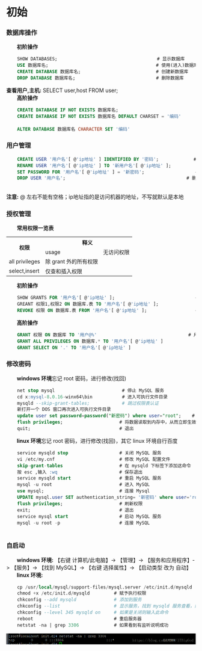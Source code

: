 # 初始
### 数据库操作
&emsp;&emsp;**初阶操作**
```sql
    SHOW DATABASES;                                     # 显示数据库
    USE 数据库名;                                        # 使用(进入)数据库
    CREATE DATABASE 数据库名;                            # 创建新数据库
    DROP DATABASE 数据库名;                              # 删除数据库
```
**查看用户,主机:** SELECT user,host FROM user;      
&emsp;&emsp;**高阶操作**

```sql
    CREATE DATABASE IF NOT EXISTS 数据库名;                                # 创建数据库如果该库不存在
    CREATE DATABASE IF NOT EXISTS 数据库名 DEFAULT CHARSET = '编码'        # 创建数据库并指明编码
    
    ALTER DATABASE 数据库名 CHARACTER SET '编码'                            # 修改编码
```

### 用户管理

```sql
    CREATE USER '用户名'[ @'ip地址' ] IDENTIFIED BY '密码';             # 创建新用户
    RENAME USER '用户名'[ @'ip地址' ] TO '新用户名'[ @'ip地址' ];             # 修改用户
    SET PASSWORD FOR '用户名'[ @'ip地址' ] = '新密码';                   # 修改密码
    DROP USER '用户名';                                             # 删除用户
    

```
**注意:** @ 左右不能有空格；ip地址指的是访问机器的地址，不写就默认是本地
### 授权管理
&emsp;&emsp;**常用权限一览表** 
 <table>
    <tr>
        <th rowspan="2">权限</th>
        <th colspan="2">释义</th>
    </tr>
    <tr>
        <td>usage</td>
        <td>无访问权限</td>
    </tr>
    <tr>
        <td>all privileges</td>
        <td>除 grant 外的所有权限</td>
    </tr>
    <tr>
        <td>select,insert</td>
        <td>仅查和插入权限</td>
    </tr>
</table>

&emsp;&emsp;**初阶操作**

```sql
    SHOW GRANTS FOR '用户名'[ @'ip地址' ];                              # 查看用户权限
    GREANT 权限1,权限2 ON 数据库.表 TO '用户名'[ @'ip地址' ];              # 授权
    REVOKE 权限 ON 数据库.表 FROM '用户名'[ @'ip地址' ];                  # 取消权限
```
&emsp;&emsp;**高阶操作**

```sql
    GRANT 权限 ON 数据库 TO '用户@%'                                  # 用户在任意ip下访问
    GRANT ALL PRIVILEGES ON 数据库.* TO '用户名'[ @'ip地址' ]              # 授权数据库中的所有表
    GRANT SELECT ON '.' TO '用户名'[ @'ip地址' ]                          # 授权所有数据库
```

### 修改密码
&emsp;&emsp;**windows 环境**忘记 root 密码，进行修改(找回)

```sql
    net stop mysql                         # 停止 MySQL 服务
    cd x:mysql-8.0.16-winx64\bin           # 进入可执行文件目录
    mysqld --skip-grant-tables;            # 跳过权限表认证
    新打开一个 DOS 窗口再次进入可执行文件目录
    update user set password=password("新密码") where user="root";    # 给 root 设置新密码
    flush privileges;                     # 将数据读取到内存中，从而立即生效
    quit;                                 # 退出
```
&emsp;&emsp;**linux 环境**忘记 root 密码，进行修改(找回)，其它 linux 环境自行百度

```sql
    service mysqld stop                   # 关闭 MySQL 服务
    vi /etc/my.cnf                        # 修改 MySQL 配置文件
    skip-grant-tables                     # 在 mysqld 下标签下添加这命令
    按 esc ,输入 :wq                       # 保存退出
    service mysqld start                  # 重启 MySQL 服务
    mysql -u root                         # 进入 MySQL
    use mysql;                            # 连接 Mysql
    UPDATE mysql.user SET authentication_string= '新密码' where user='root';    # 修改密码
    flush privileges;                     # 刷新权限
    exit;                                 # 退出
    service mysql start                   # 启动 MySQL 服务
    mysql -u root -p                      # 连接 MySQL
    
```
### 自启动
&emsp;&emsp;**windows 环境:** 【右键 计算机/此电脑】-> 【管理】-> 【服务和应用程序】-> 【服务】-> 【找到 MySQL】-> 【右键 选择属性】-> 【启动类型 改为 自动】
&emsp;&emsp;**linux 环境:**
```sql
    cp /usr/local/mysql/support-files/mysql.server /etc/init.d/mysqld            # 拷贝并重命名
    chmod +x /etc/init.d/mysqld         # 赋予执行权限
    chkconfig --add mysqld              # 添加到服务
    chkconfig --list                    # 显示服务，找到 mysqld 服务查看，如果 3、4、5 是on/开启即成功
    chkconfig --level 345 mysqld on     # 如果是关闭则输入此命令
    reboot                              # 重启服务器
    netstat -na | grep 3306             # 如果看到有监听说明成功
```
![](/assets/20180702190816838.png)




















